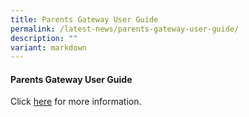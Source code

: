 ```yaml
---
title: Parents Gateway User Guide
permalink: /latest-news/parents-gateway-user-guide/
description: ""
variant: markdown
---
```

<h4>Parents Gateway User Guide</h4>

Click [here](/files/Parents%20Gateway%20user%20guide_Sch%20Website.pdf) for more information.